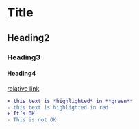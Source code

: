 # Title
## Heading2
### Heading3
#### Heading4
[relative link](relative)

```diff
+ this text is *highlighted* in **green**
- this text is highlighted in red
+ It’s OK
- This is not OK
```
